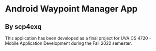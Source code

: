 # Android Waypoint Manager App
## By scp4exq

This application has been developed as a final project for UVA CS 4720 - Mobile Application Development
during the Fall 2022 semester.